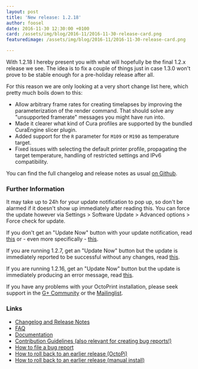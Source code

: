 ```yaml
---
layout: post
title: 'New release: 1.2.18'
author: foosel
date: 2016-11-30 12:30:00 +0100
card: /assets/img/blog/2016-11/2016-11-30-release-card.png
featuredimage: /assets/img/blog/2016-11/2016-11-30-release-card.png

---
```


With 1.2.18 I hereby present you with what will hopefully be the final
1.2.x release we see. The idea is to fix a couple of things just in case
1.3.0 won't prove to be stable enough for a pre-holiday release after all.

<!-- more -->

For this reason we are only looking at a very short change list here, which 
pretty much boils down to this:

  * Allow arbitrary frame rates for creating timelapses by improving
    the parameterization of the render command. That should solve any
    "unsupported framerate" messages you might have run into.
  * Made it clearer what kind of Cura profiles are supported by the
    bundled CuraEngine slicer plugin.
  * Added support for the `R` parameter for `M109` or `M190` as 
    temperature target. 
  * Fixed issues with selecting the default printer profile, propagating
    the target temperature, handling of restricted settings and IPv6 
    compatibility.

You can find the full changelog and release notes as usual 
[on Github](https://github.com/foosel/OctoPrint/releases/tag/1.2.18).

### Further Information

It may take up to 24h for your update notification to pop up, so don't 
be alarmed if it doesn't show up immediately after reading this. You
can force the update however via Settings > Software Update > 
Advanced options > Force check for update.

If you don't get an "Update Now" button with your update notification, 
read [this](https://github.com/foosel/OctoPrint/wiki/Plugin:-Software-Update#making-octoprint-updateable-on-existing-installations)
or - even more specifically - [this](https://github.com/foosel/OctoPrint/wiki/Plugin:-Software-Update#octoprint--125).

If you are running 1.2.7, get an "Update Now" button but the update is immediately 
reported to be successful without any changes, read 
[this](https://github.com/foosel/OctoPrint/wiki/FAQ#im-running-127-i-tried-to-update-to-a-newer-version-via-the-software-update-plugin-but-im-still-on-127-after-restart).

If you are running 1.2.16, get an "Update Now" button but the update is immediately
producing an error message, read [this](https://github.com/foosel/OctoPrint/wiki/FAQ#im-running-1216-i-tried-to-update-to-a-newer-version-via-the-software-update-plugin-but-i-get-an-error).

If you have any problems with your OctoPrint installation, please seek 
support in the [G+ Community](https://plus.google.com/communities/102771308349328485741)
or the [Mailinglist](https://groups.google.com/group/octoprint). 

### Links

  * [Changelog and Release Notes](https://github.com/foosel/OctoPrint/releases/tag/1.2.18)
  * [FAQ](https://github.com/foosel/OctoPrint/wiki/FAQ)
  * [Documentation](http://docs.octoprint.org/)
  * [Contribution Guidelines (also relevant for creating bug reports!)](https://github.com/foosel/OctoPrint/blob/master/CONTRIBUTING.md)
  * [How to file a bug report](https://github.com/foosel/OctoPrint/blob/master/CONTRIBUTING.md#how-to-file-a-bug-report)
  * [How to roll back to an earlier release (OctoPi)](https://github.com/foosel/OctoPrint/wiki/FAQ#how-can-i-revert-to-an-older-version-of-the-octoprint-installation-on-my-octopi-image)
  * [How to roll back to an earlier release (manual install)](https://github.com/foosel/OctoPrint/wiki/FAQ#how-can-i-roll-back-to-an-earlier-version-after-an-update)

